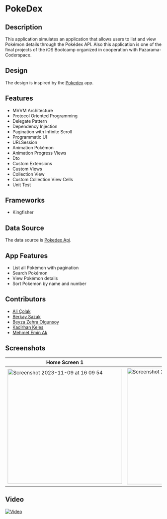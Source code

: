 # PokeDex

## Description

This application simulates an application that allows users to list and view Pokémon details through the Pokédex API.
Also this application is one of the final projects of the iOS Bootcamp organized in cooperation with Pazarama-Coderspace.

## Design

The design is inspired by the [Pokedex](https://www.figma.com/file/DwPu6EVf5Jr4vDUVeRXXUJ/Pok%C3%A9dex-(Community)?node-id=314%3A3&mode=dev) app.

## Features

-  MVVM Architecture
-  Protocol Oriented Programming
-  Delegate Pattern
-  Dependency Injection
-  Pagination with Infinite Scroll
-  Programmatic UI
-  URLSession
-  Animation Pokémon
-  Animation Progress Views
-  Dto
-  Custom Extensions
-  Custom Views
-  Collection View
-  Custom Collection View Cells
-  Unit Test

## Frameworks

- Kingfisher

## Data Source

The data source is [Pokedex Api](https://pokeapi.co/). 

## App Features

- List all Pokémon with pagination
- Search Pokémon
- View Pokémon details
- Sort Pokemon by name and number

## Contributors
- [Ali Çolak](https://github.com/alicolak64)
- [Berkay Sazak](https://github.com/Berkayszk)
- [Beyza Zehra Olgunsoy](https://github.com/beyzazehra)
- [Kadirhan Keleş](https://github.com/kadirhankeles)
- [Mehmet Emin Ak](https://github.com/mehmeteminak)


## Screenshots
| Home Screen 1| Home Screen 2| Home Screen 3| Home Screen 4|  Home Screen 5| Detail Screen 1| Detail Screen 2| Detail Screen 3|
|--|--|--|--|--|--|--|--|
|<img width="368" alt="Screenshot 2023-11-09 at 16 09 54" src="https://github.com/kadirhankeles/PokeDex/assets/71923609/3efca19a-b0e8-455f-8e7c-3d6b3fd0e7af">|<img width="373" alt="Screenshot 2023-11-09 at 16 10 09" src="https://github.com/kadirhankeles/PokeDex/assets/71923609/39ee06c6-e3e3-4a77-a26d-de0aa10e3ac3">|<img width="376" alt="Screenshot 2023-11-09 at 16 10 22" src="https://github.com/kadirhankeles/PokeDex/assets/71923609/9d0c2d5f-7dc0-433a-a7b2-3ad4749d41ca">|<img width="370" alt="Screenshot 2023-11-09 at 16 10 37" src="https://github.com/kadirhankeles/PokeDex/assets/71923609/b376c824-1c82-4c9c-9bb8-afa845b1c50e">|<img width="373" alt="Screenshot 2023-11-09 at 16 11 48" src="https://github.com/kadirhankeles/PokeDex/assets/71923609/602c1f3c-bb93-460b-98c5-0b7fe62486de"> |<img width="367" alt="Screenshot 2023-11-09 at 16 10 50" src="https://github.com/kadirhankeles/PokeDex/assets/71923609/9afe3f38-f34e-4841-9e46-b983d9cd7d43">|<img width="376" alt="Screenshot 2023-11-09 at 16 11 16" src="https://github.com/kadirhankeles/PokeDex/assets/71923609/0dfde6eb-770c-49b5-82b6-48b706efd8fb">|<img width="363" alt="Screenshot 2023-11-09 at 16 11 34" src="https://github.com/kadirhankeles/PokeDex/assets/71923609/ee8cf758-e69e-40a0-8caf-ff95bfc362ff">


## Video

[![Video](https://img.youtube.com/vi/3GyRpz8YmBE/maxresdefault.jpg)](https://youtu.be/3GyRpz8YmBE)













